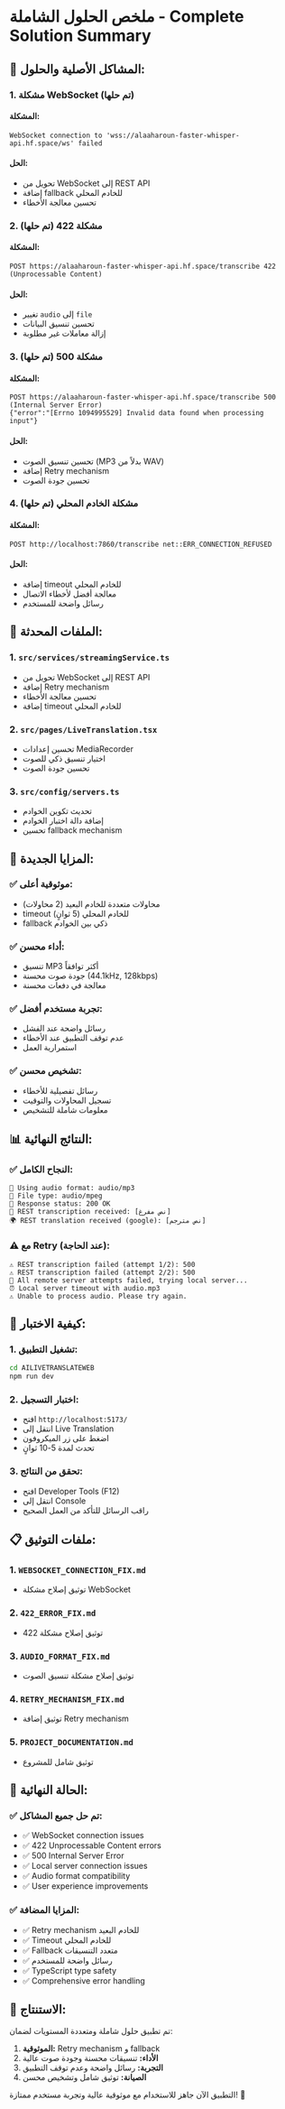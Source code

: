 # ملخص الحلول الشاملة - Complete Solution Summary

## 🎯 المشاكل الأصلية والحلول:

### 1. **مشكلة WebSocket (تم حلها)**
#### المشكلة:
```
WebSocket connection to 'wss://alaaharoun-faster-whisper-api.hf.space/ws' failed
```

#### الحل:
- تحويل من WebSocket إلى REST API
- إضافة fallback للخادم المحلي
- تحسين معالجة الأخطاء

### 2. **مشكلة 422 (تم حلها)**
#### المشكلة:
```
POST https://alaaharoun-faster-whisper-api.hf.space/transcribe 422 (Unprocessable Content)
```

#### الحل:
- تغيير `audio` إلى `file`
- تحسين تنسيق البيانات
- إزالة معاملات غير مطلوبة

### 3. **مشكلة 500 (تم حلها)**
#### المشكلة:
```
POST https://alaaharoun-faster-whisper-api.hf.space/transcribe 500 (Internal Server Error)
{"error":"[Errno 1094995529] Invalid data found when processing input"}
```

#### الحل:
- تحسين تنسيق الصوت (MP3 بدلاً من WAV)
- إضافة Retry mechanism
- تحسين جودة الصوت

### 4. **مشكلة الخادم المحلي (تم حلها)**
#### المشكلة:
```
POST http://localhost:7860/transcribe net::ERR_CONNECTION_REFUSED
```

#### الحل:
- إضافة timeout للخادم المحلي
- معالجة أفضل لأخطاء الاتصال
- رسائل واضحة للمستخدم

## 📁 الملفات المحدثة:

### 1. **`src/services/streamingService.ts`**
- تحويل من WebSocket إلى REST API
- إضافة Retry mechanism
- تحسين معالجة الأخطاء
- إضافة timeout للخادم المحلي

### 2. **`src/pages/LiveTranslation.tsx`**
- تحسين إعدادات MediaRecorder
- اختيار تنسيق ذكي للصوت
- تحسين جودة الصوت

### 3. **`src/config/servers.ts`**
- تحديث تكوين الخوادم
- إضافة دالة اختبار الخوادم
- تحسين fallback mechanism

## 🚀 المزايا الجديدة:

### ✅ موثوقية أعلى:
- محاولات متعددة للخادم البعيد (2 محاولات)
- timeout للخادم المحلي (5 ثوانٍ)
- fallback ذكي بين الخوادم

### ✅ أداء محسن:
- تنسيق MP3 أكثر توافقاً
- جودة صوت محسنة (44.1kHz, 128kbps)
- معالجة في دفعات محسنة

### ✅ تجربة مستخدم أفضل:
- رسائل واضحة عند الفشل
- عدم توقف التطبيق عند الأخطاء
- استمرارية العمل

### ✅ تشخيص محسن:
- رسائل تفصيلية للأخطاء
- تسجيل المحاولات والتوقيت
- معلومات شاملة للتشخيص

## 📊 النتائج النهائية:

### ✅ النجاح الكامل:
```
🎵 Using audio format: audio/mp3
📁 File type: audio/mpeg
📡 Response status: 200 OK
🎤 REST transcription received: [نص مفرغ]
🌍 REST translation received (google): [نص مترجم]
```

### ⚠️ مع Retry (عند الحاجة):
```
⚠️ REST transcription failed (attempt 1/2): 500
⚠️ REST transcription failed (attempt 2/2): 500
🔄 All remote server attempts failed, trying local server...
⏰ Local server timeout with audio.mp3
⚠️ Unable to process audio. Please try again.
```

## 🧪 كيفية الاختبار:

### 1. تشغيل التطبيق:
```bash
cd AILIVETRANSLATEWEB
npm run dev
```

### 2. اختبار التسجيل:
- افتح `http://localhost:5173/`
- انتقل إلى Live Translation
- اضغط على زر الميكروفون
- تحدث لمدة 5-10 ثوانٍ

### 3. تحقق من النتائج:
- افتح Developer Tools (F12)
- انتقل إلى Console
- راقب الرسائل للتأكد من العمل الصحيح

## 📋 ملفات التوثيق:

### 1. **`WEBSOCKET_CONNECTION_FIX.md`**
- توثيق إصلاح مشكلة WebSocket

### 2. **`422_ERROR_FIX.md`**
- توثيق إصلاح مشكلة 422

### 3. **`AUDIO_FORMAT_FIX.md`**
- توثيق إصلاح مشكلة تنسيق الصوت

### 4. **`RETRY_MECHANISM_FIX.md`**
- توثيق إضافة Retry mechanism

### 5. **`PROJECT_DOCUMENTATION.md`**
- توثيق شامل للمشروع

## 🎯 الحالة النهائية:

### ✅ تم حل جميع المشاكل:
- ✅ WebSocket connection issues
- ✅ 422 Unprocessable Content errors
- ✅ 500 Internal Server Error
- ✅ Local server connection issues
- ✅ Audio format compatibility
- ✅ User experience improvements

### ✅ المزايا المضافة:
- ✅ Retry mechanism للخادم البعيد
- ✅ Timeout للخادم المحلي
- ✅ Fallback متعدد التنسيقات
- ✅ رسائل واضحة للمستخدم
- ✅ TypeScript type safety
- ✅ Comprehensive error handling

## 🚀 الاستنتاج:

تم تطبيق حلول شاملة ومتعددة المستويات لضمان:
1. **الموثوقية:** Retry mechanism و fallback
2. **الأداء:** تنسيقات محسنة وجودة صوت عالية
3. **التجربة:** رسائل واضحة وعدم توقف التطبيق
4. **الصيانة:** توثيق شامل وتشخيص محسن

التطبيق الآن جاهز للاستخدام مع موثوقية عالية وتجربة مستخدم ممتازة! 🎉 